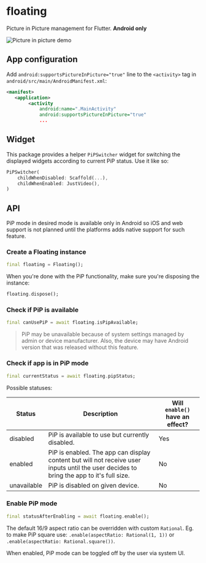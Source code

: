 # floating

Picture in Picture management for Flutter. **Android only**

![Picture in picture demo](https://wrbl.xyz/res/floating.gif)

## App configuration

Add `android:supportsPictureInPicture="true"` line to the `<activity>` tag in `android/src/main/AndroidManifest.xml`:

```xml
<manifest>
   <application>
        <activity
            android:name=".MainActivity"
            android:supportsPictureInPicture="true"
            ...
```

## Widget

This package provides a helper `PiPSwitcher` widget for switching the displayed widgets according to current PiP status. Use it like so:

```dart
PiPSwitcher(
    childWhenDisabled: Scaffold(...),
    childWhenEnabled: JustVideo(), 
)
```

## API

PiP mode in desired mode is available only in Android
so iOS and web support is not planned until
the platforms adds native support for such feature.

### Create a Floating instance

```dart
final floating = Floating();
```

When you're done with the PiP functionality, make sure you're
disposing the instance:

```dart
floating.dispose();
```

### Check if PiP is available

```dart
final canUsePiP = await floating.isPipAvailable;
```

> PiP may be unavailable because of system settings managed
> by admin or device manufacturer. Also, the device may
> have Android version that was released without this feature.

### Check if app is in PiP mode

```dart
final currentStatus = await floating.pipStatus;
```

Possible statuses:

| Status | Description | Will `enable()` have an effect? |
| ------ | ----------- | ------------------------------ |
| disabled | PiP is available to use but currently disabled. | Yes |
| enabled | PiP is enabled. The app can display content but will not receive user inputs until the user decides to bring the app to it's full size. | No |
| unavailable | PiP is disabled on given device. | No |

### Enable PiP mode

```dart
final statusAfterEnabling = await floating.enable();
```

The default 16/9 aspect ratio can be overridden with custom `Rational`.
Eg. to make PiP square use: `.enable(aspectRatio: Rational(1, 1))` or `.enable(aspectRatio: Rational.square())`.

When enabled, PiP mode can be toggled off by the user via system UI.
